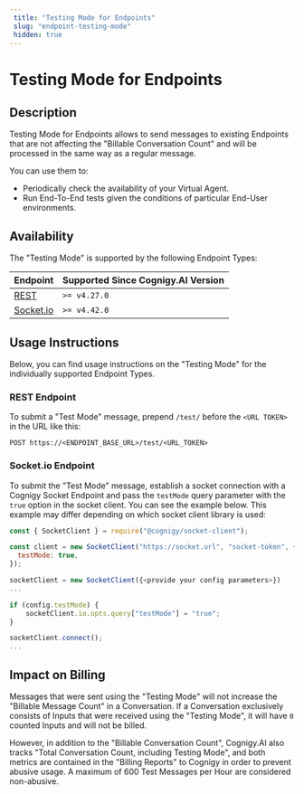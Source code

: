 ```yaml
---
 title: "Testing Mode for Endpoints" 
 slug: "endpoint-testing-mode" 
 hidden: true 
---
```


# Testing Mode for Endpoints

## Description

<div class="divider"></div>

Testing Mode for Endpoints allows to send messages to existing Endpoints that are not affecting the "Billable Conversation Count" and will be processed in the same way as a regular message.

You can use them to:

- Periodically check the availability of your Virtual Agent.
- Run End-To-End tests given the conditions of particular End-User environments.

## Availability

<div class="divider"></div>

The "Testing Mode" is supported by the following Endpoint Types:

| Endpoint | Supported Since Cognigy.AI Version |
| -- | -- |
| [REST](/ai/endpoints/rest) | `>= v4.27.0` |
| [Socket.io](/ai/endpoints/socketio) | `>= v4.42.0` |

## Usage Instructions
<div class="divider"></div>

Below, you can find usage instructions on the "Testing Mode" for the individually supported Endpoint Types.

### REST Endpoint

To submit a "Test Mode" message, prepend `/test/` before the `<URL TOKEN>` in the URL like this:

```
POST https://<ENDPOINT_BASE_URL>/test/<URL_TOKEN>
```

### Socket.io Endpoint

To submit the "Test Mode" message, establish a socket connection with a Cognigy Socket Endpoint and pass the `testMode` query parameter with the `true` option in the socket client. You can see the example below. This example may differ depending on which socket client library is used:

```javascript
const { SocketClient } = require("@cognigy/socket-client");

const client = new SocketClient("https://socket.url", "socket-token", {
  testMode: true,
});

```

```javascript
socketClient = new SocketClient({<provide your config parameters>})
...

if (config.testMode) {
	socketClient.io.opts.query["testMode"] = "true";
}

socketClient.connect();
...
```
## Impact on Billing

<div class="divider"></div>

Messages that were sent using the "Testing Mode" will not increase the "Billable Message Count" in a Conversation. 
If a Conversation exclusively consists of Inputs that were received using the "Testing Mode", it will have `0` counted Inputs and will not be billed.

However, in addition to the "Billable Conversation Count", Cognigy.AI also tracks "Total Conversation Count, including Testing Mode", and both metrics are contained in the "Billing Reports" to Cognigy in order to prevent abusive usage. A maximum of 600 Test Messages per Hour are considered non-abusive.